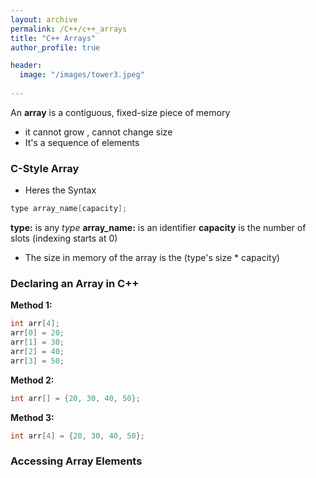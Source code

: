```yaml
---
layout: archive
permalink: /C++/c++_arrays
title: "C++ Arrays"
author_profile: true

header:
  image: "/images/tower3.jpeg"
  
---
```


An **array** is a contiguous, fixed-size piece of memory
  * it cannot grow , cannot change size
  * It's a sequence of elements


### C-Style Array

* Heres the Syntax

```cpp
type array_name[capacity];
```
**type:** is any *type*
**array_name:** is an identifier
**capacity** is the number of slots (indexing starts at 0)
  - The size in memory of the array is the (type's size * capacity)


### Declaring an Array in C++


**Method 1:**

```cpp
int arr[4];
arr[0] = 20;
arr[1] = 30;
arr[2] = 40;
arr[3] = 50;
```

**Method 2:**

```cpp
int arr[] = {20, 30, 40, 50};
```

**Method 3:**

```cpp
int arr[4] = {20, 30, 40, 50};
```


### Accessing Array Elements